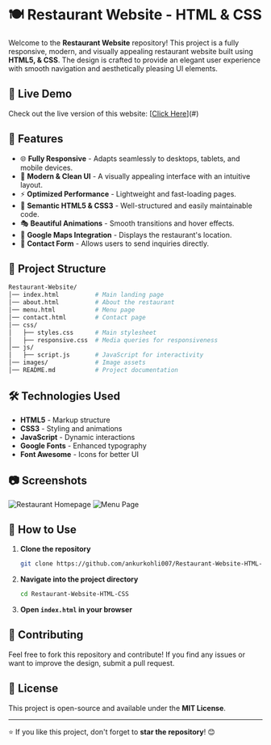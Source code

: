 # 🍽️ Restaurant Website - HTML & CSS

Welcome to the **Restaurant Website** repository! This project is a fully responsive, modern, and visually appealing restaurant website built using **HTML5, & CSS**. The design is crafted to provide an elegant user experience with smooth navigation and aesthetically pleasing UI elements.

## 🚀 Live Demo
Check out the live version of this website: [[Click Here](https://ankurkohli007.github.io/Restaurant-Website-HTML-CSS/)](#)

## 📌 Features
- 🌐 **Fully Responsive** - Adapts seamlessly to desktops, tablets, and mobile devices.
- 🎨 **Modern & Clean UI** - A visually appealing interface with an intuitive layout.
- ⚡ **Optimized Performance** - Lightweight and fast-loading pages.
- 📜 **Semantic HTML5 & CSS3** - Well-structured and easily maintainable code.
- 🎭 **Beautiful Animations** - Smooth transitions and hover effects.
- 📍 **Google Maps Integration** - Displays the restaurant's location.
- 📨 **Contact Form** - Allows users to send inquiries directly.

## 📂 Project Structure
```bash
Restaurant-Website/
│── index.html          # Main landing page
│── about.html          # About the restaurant
│── menu.html           # Menu page
│── contact.html        # Contact page
│── css/
│   ├── styles.css      # Main stylesheet
│   ├── responsive.css  # Media queries for responsiveness
│── js/
│   ├── script.js       # JavaScript for interactivity
│── images/             # Image assets
│── README.md           # Project documentation
```

## 🛠️ Technologies Used
- **HTML5** - Markup structure
- **CSS3** - Styling and animations
- **JavaScript** - Dynamic interactions
- **Google Fonts** - Enhanced typography
- **Font Awesome** - Icons for better UI

## 📷 Screenshots
![Restaurant Homepage](#)
![Menu Page](#)

## 🎯 How to Use
1. **Clone the repository**
   ```bash
   git clone https://github.com/ankurkohli007/Restaurant-Website-HTML-CSS.git
   ```
2. **Navigate into the project directory**
   ```bash
   cd Restaurant-Website-HTML-CSS
   ```
3. **Open `index.html` in your browser**

## 🤝 Contributing
Feel free to fork this repository and contribute! If you find any issues or want to improve the design, submit a pull request.

## 📝 License
This project is open-source and available under the **MIT License**.

---
⭐ If you like this project, don't forget to **star the repository**! 😊
